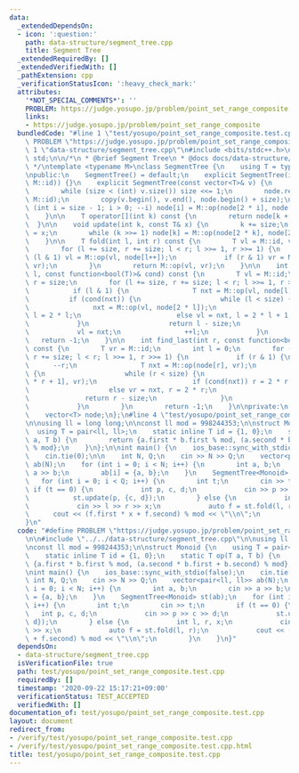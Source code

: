 ```yaml
---
data:
  _extendedDependsOn:
  - icon: ':question:'
    path: data-structure/segment_tree.cpp
    title: Segment Tree
  _extendedRequiredBy: []
  _extendedVerifiedWith: []
  _pathExtension: cpp
  _verificationStatusIcon: ':heavy_check_mark:'
  attributes:
    '*NOT_SPECIAL_COMMENTS*': ''
    PROBLEM: https://judge.yosupo.jp/problem/point_set_range_composite
    links:
    - https://judge.yosupo.jp/problem/point_set_range_composite
  bundledCode: "#line 1 \"test/yosupo/point_set_range_composite.test.cpp\"\n#define\
    \ PROBLEM \"https://judge.yosupo.jp/problem/point_set_range_composite\"\n\n#line\
    \ 1 \"data-structure/segment_tree.cpp\"\n#include <bits/stdc++.h>\nusing namespace\
    \ std;\n\n/*\n * @brief Segment Tree\n * @docs docs/data-structure/segment_tree.md\n\
    \ */\ntemplate <typename M>\nclass SegmentTree {\n    using T = typename M::T;\n\
    \npublic:\n    SegmentTree() = default;\n    explicit SegmentTree(int n): SegmentTree(vector<T>(n,\
    \ M::id)) {}\n    explicit SegmentTree(const vector<T>& v) {\n        size = 1;\n\
    \        while (size < (int) v.size()) size <<= 1;\n        node.resize(2 * size,\
    \ M::id);\n        copy(v.begin(), v.end(), node.begin() + size);\n        for\
    \ (int i = size - 1; i > 0; --i) node[i] = M::op(node[2 * i], node[2 * i + 1]);\n\
    \    }\n\n    T operator[](int k) const {\n        return node[k + size];\n  \
    \  }\n\n    void update(int k, const T& x) {\n        k += size;\n        node[k]\
    \ = x;\n        while (k >>= 1) node[k] = M::op(node[2 * k], node[2 * k + 1]);\n\
    \    }\n\n    T fold(int l, int r) const {\n        T vl = M::id, vr = M::id;\n\
    \        for (l += size, r += size; l < r; l >>= 1, r >>= 1) {\n            if\
    \ (l & 1) vl = M::op(vl, node[l++]);\n            if (r & 1) vr = M::op(node[--r],\
    \ vr);\n        }\n        return M::op(vl, vr);\n    }\n\n    int find_first(int\
    \ l, const function<bool(T)>& cond) const {\n        T vl = M::id;\n        int\
    \ r = size;\n        for (l += size, r += size; l < r; l >>= 1, r >>= 1) {\n \
    \           if (l & 1) {\n                T nxt = M::op(vl, node[l]);\n      \
    \          if (cond(nxt)) {\n                    while (l < size) {\n        \
    \                nxt = M::op(vl, node[2 * l]);\n                        if (cond(nxt))\
    \ l = 2 * l;\n                        else vl = nxt, l = 2 * l + 1;\n        \
    \            }\n                    return l - size;\n                }\n    \
    \            vl = nxt;\n                ++l;\n            }\n        }\n     \
    \   return -1;\n    }\n\n    int find_last(int r, const function<bool(T)>& cond)\
    \ const {\n        T vr = M::id;\n        int l = 0;\n        for (l += size,\
    \ r += size; l < r; l >>= 1, r >>= 1) {\n            if (r & 1) {\n          \
    \      --r;\n                T nxt = M::op(node[r], vr);\n                if (cond(nxt))\
    \ {\n                    while (r < size) {\n                        nxt = M::op(node[2\
    \ * r + 1], vr);\n                        if (cond(nxt)) r = 2 * r + 1;\n    \
    \                    else vr = nxt, r = 2 * r;\n                    }\n      \
    \              return r - size;\n                }\n                vr = nxt;\n\
    \            }\n        }\n        return -1;\n    }\n\nprivate:\n    int size;\n\
    \    vector<T> node;\n};\n#line 4 \"test/yosupo/point_set_range_composite.test.cpp\"\
    \n\nusing ll = long long;\n\nconst ll mod = 998244353;\n\nstruct Monoid {\n  \
    \  using T = pair<ll, ll>;\n    static inline T id = {1, 0};\n    static T op(T\
    \ a, T b) {\n        return {a.first * b.first % mod, (a.second * b.first + b.second)\
    \ % mod};\n    }\n};\n\nint main() {\n    ios_base::sync_with_stdio(false);\n\
    \    cin.tie(0);\n\n    int N, Q;\n    cin >> N >> Q;\n    vector<pair<ll, ll>>\
    \ ab(N);\n    for (int i = 0; i < N; i++) {\n        int a, b;\n        cin >>\
    \ a >> b;\n        ab[i] = {a, b};\n    }\n    SegmentTree<Monoid> st(ab);\n \
    \   for (int i = 0; i < Q; i++) {\n        int t;\n        cin >> t;\n       \
    \ if (t == 0) {\n            int p, c, d;\n            cin >> p >> c >> d;\n \
    \           st.update(p, {c, d});\n        } else {\n            int l, r, x;\n\
    \            cin >> l >> r >> x;\n            auto f = st.fold(l, r);\n      \
    \      cout << (f.first * x + f.second) % mod << \"\\n\";\n        }\n    }\n\
    }\n"
  code: "#define PROBLEM \"https://judge.yosupo.jp/problem/point_set_range_composite\"\
    \n\n#include \"../../data-structure/segment_tree.cpp\"\n\nusing ll = long long;\n\
    \nconst ll mod = 998244353;\n\nstruct Monoid {\n    using T = pair<ll, ll>;\n\
    \    static inline T id = {1, 0};\n    static T op(T a, T b) {\n        return\
    \ {a.first * b.first % mod, (a.second * b.first + b.second) % mod};\n    }\n};\n\
    \nint main() {\n    ios_base::sync_with_stdio(false);\n    cin.tie(0);\n\n   \
    \ int N, Q;\n    cin >> N >> Q;\n    vector<pair<ll, ll>> ab(N);\n    for (int\
    \ i = 0; i < N; i++) {\n        int a, b;\n        cin >> a >> b;\n        ab[i]\
    \ = {a, b};\n    }\n    SegmentTree<Monoid> st(ab);\n    for (int i = 0; i < Q;\
    \ i++) {\n        int t;\n        cin >> t;\n        if (t == 0) {\n         \
    \   int p, c, d;\n            cin >> p >> c >> d;\n            st.update(p, {c,\
    \ d});\n        } else {\n            int l, r, x;\n            cin >> l >> r\
    \ >> x;\n            auto f = st.fold(l, r);\n            cout << (f.first * x\
    \ + f.second) % mod << \"\\n\";\n        }\n    }\n}"
  dependsOn:
  - data-structure/segment_tree.cpp
  isVerificationFile: true
  path: test/yosupo/point_set_range_composite.test.cpp
  requiredBy: []
  timestamp: '2020-09-22 15:17:21+09:00'
  verificationStatus: TEST_ACCEPTED
  verifiedWith: []
documentation_of: test/yosupo/point_set_range_composite.test.cpp
layout: document
redirect_from:
- /verify/test/yosupo/point_set_range_composite.test.cpp
- /verify/test/yosupo/point_set_range_composite.test.cpp.html
title: test/yosupo/point_set_range_composite.test.cpp
---
```

